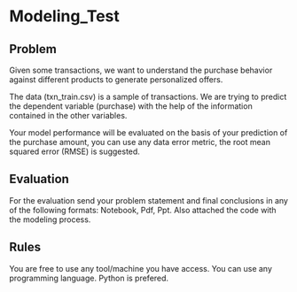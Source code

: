 # Modeling_Test

## Problem
Given some transactions, we want to understand the purchase behavior against different products to generate personalized offers.

The data (txn_train.csv) is a sample of transactions. We are trying to predict the dependent variable (purchase) with the help of the information contained in the other variables.

Your model performance will be evaluated on the basis of your prediction of the purchase amount, you can use any data error metric, the root mean squared error (RMSE) is suggested.

## Evaluation

For the evaluation send your problem statement and final conclusions in any of the following formats: Notebook, Pdf, Ppt. Also attached the code with the modeling process. 


## Rules
You are free to use any tool/machine you have access.
You can use any programming language. Python is prefered.
